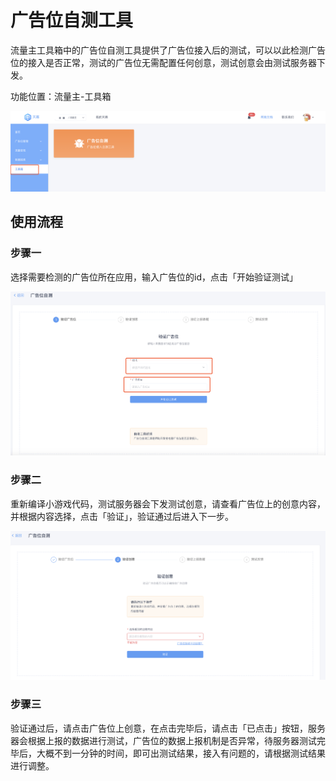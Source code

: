 # 广告位自测工具

流量主工具箱中的广告位自测工具提供了广告位接入后的测试，可以以此检测广告位的接入是否正常，测试的广告位无需配置任何创意，测试创意会由测试服务器下发。

功能位置：流量主-工具箱

![](../../../.gitbook/assets/image%20%2820%29.png)

## 使用流程

### 步骤一

选择需要检测的广告位所在应用，输入广告位的id，点击「开始验证测试」

![](../../../.gitbook/assets/image%20%2835%29.png)

### 步骤二

重新编译小游戏代码，测试服务器会下发测试创意，请查看广告位上的创意内容，并根据内容选择，点击「验证」，验证通过后进入下一步。

![](../../../.gitbook/assets/image%20%287%29.png)

### 步骤三

验证通过后，请点击广告位上创意，在点击完毕后，请点击「已点击」按钮，服务器会根据上报的数据进行测试，广告位的数据上报机制是否异常，待服务器测试完毕后，大概不到一分钟的时间，即可出测试结果，接入有问题的，请根据测试结果进行调整。

